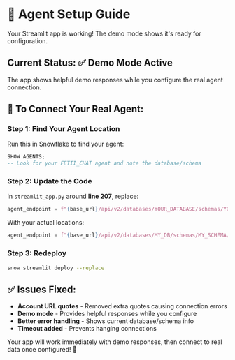 # 🔧 Agent Setup Guide

Your Streamlit app is working! The demo mode shows it's ready for configuration.

## Current Status: ✅ Demo Mode Active

The app shows helpful demo responses while you configure the real agent connection.

## 🚀 To Connect Your Real Agent:

### Step 1: Find Your Agent Location
Run this in Snowflake to find your agent:
```sql
SHOW AGENTS;
-- Look for your FETII_CHAT agent and note the database/schema
```

### Step 2: Update the Code
In `streamlit_app.py` around **line 207**, replace:
```python
agent_endpoint = f"{base_url}/api/v2/databases/YOUR_DATABASE/schemas/YOUR_SCHEMA/agents/FETII_CHAT/agent:run"
```

With your actual locations:
```python
agent_endpoint = f"{base_url}/api/v2/databases/MY_DB/schemas/MY_SCHEMA/agents/FETII_CHAT/agent:run"
```

### Step 3: Redeploy
```bash
snow streamlit deploy --replace
```

## ✅ Issues Fixed:
- **Account URL quotes** - Removed extra quotes causing connection errors
- **Demo mode** - Provides helpful responses while you configure
- **Better error handling** - Shows current database/schema info
- **Timeout added** - Prevents hanging connections

Your app will work immediately with demo responses, then connect to real data once configured! 🎯
